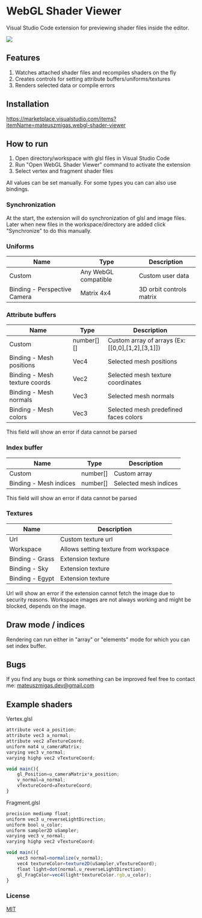 # WebGL Shader Viewer

Visual Studio Code extension for previewing shader files inside the editor.

![](https://github.com/mateuszmigas/webgl-shader-viewer/blob/main/docs/images/presentation.gif?raw=true)

## Features

1. Watches attached shader files and recompiles shaders on the fly
2. Creates controls for setting attribute buffers/uniforms/textures
3. Renders selected data or compile errors

## Installation
https://marketplace.visualstudio.com/items?itemName=mateuszmigas.webgl-shader-viewer

## How to run
1. Open directory/workspace with glsl files in Visual Studio Code
2. Run "Open WebGL Shader Viewer" command to activate the extension
3. Select vertex and fragment shader files

All values can be set manually. For some types you can can also use bindings.

### Synchronization
At the start, the extension will do synchronization of glsl and image files. Later when new files in the workspace/directory are added click "Synchronize" to do this manually. 

### Uniforms
| Name | Type | Description |
| --- | --- | --- |
| Custom | Any WebGL compatible | Custom user data |
| Binding - Perspective Camera | Matrix 4x4 | 3D orbit controls matrix |

### Attribute buffers
| Name | Type | Description |
| --- | --- | --- |
| Custom | number[][] | Custom array of arrays (Ex: [[0,0],[1,2],[3,1]]) |
| Binding - Mesh positions | Vec4 | Selected mesh positions |
| Binding - Mesh texture coords | Vec2  | Selected mesh texture coordinates |
| Binding - Mesh normals | Vec3 | Selected mesh normals |
| Binding - Mesh colors | Vec3 | Selected mesh predefined faces colors |

This field will show an error if data cannot be parsed

### Index buffer
| Name | Type | Description |
| --- | --- | --- |
| Custom | number[] | Custom array |
| Binding - Mesh indices | number[] | Selected mesh indices |

This field will show an error if data cannot be parsed

### Textures
| Name | Description |
| --- | --- |
| Url | Custom texture url |
| Workspace | Allows setting texture from workspace |
| Binding - Grass | Extension texture |
| Binding - Sky | Extension texture |
| Binding - Egypt | Extension texture |

Url will show an error if the extension cannot fetch the image due to security reasons.
Workspace images are not always working and might be blocked, depends on the image.

## Draw mode / indices
Rendering can run either in "array" or "elements" mode for which you can set index buffer.

## Bugs
If you find any bugs or think something can be improved feel free to contact me: 
mateuszmigas.dev@gmail.com

## Example shaders

Vertex.glsl
```js
attribute vec4 a_position;
attribute vec3 a_normal;
attribute vec2 aTextureCoord;
uniform mat4 u_cameraMatrix;
varying vec3 v_normal;
varying highp vec2 vTextureCoord;

void main(){
    gl_Position=u_cameraMatrix*a_position;
    v_normal=a_normal;
    vTextureCoord=aTextureCoord;
}
```

Fragment.glsl
```js
precision mediump float;
uniform vec3 u_reverseLightDirection;
uniform bool u_color;
uniform sampler2D uSampler;
varying vec3 v_normal;
varying highp vec2 vTextureCoord;

void main(){
    vec3 normal=normalize(v_normal);
    vec4 textureColor=texture2D(uSampler,vTextureCoord);
    float light=dot(normal,u_reverseLightDirection);
    gl_FragColor=vec4(light*textureColor.rgb,u_color);
}
```

### License

[MIT](https://choosealicense.com/licenses/mit/)
